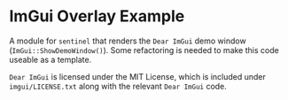 # ImGui Overlay Example

A module for `sentinel` that renders the `Dear ImGui` demo window (`ImGui::ShowDemoWindow()`).
Some refactoring is needed to make this code useable as a template.

`Dear ImGui` is licensed under the MIT License, which is included under `imgui/LICENSE.txt` along with the relevant `Dear ImGui` code.
